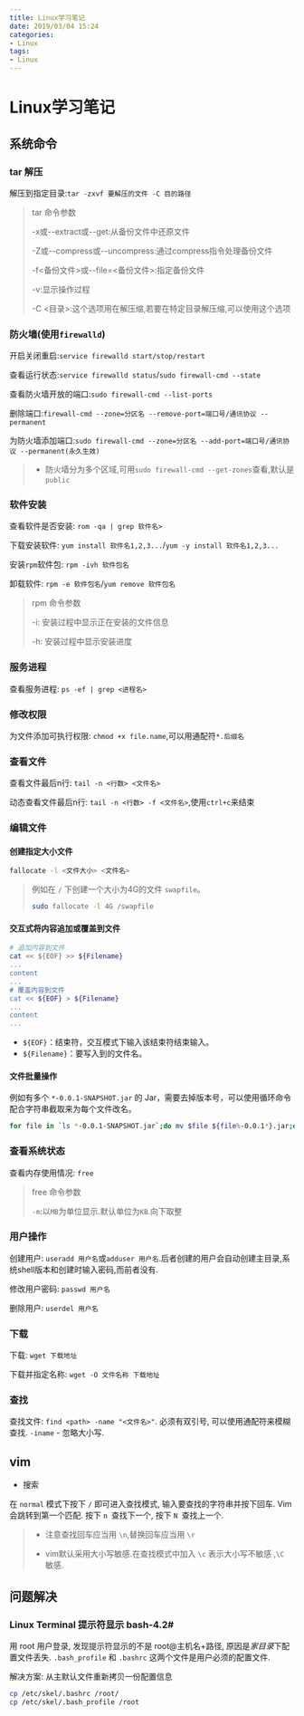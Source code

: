 ```yaml
---
title: Linux学习笔记
date: 2019/03/04 15:24
categories:
- Linux
tags:
- Linux
---
```


# Linux学习笔记

## 系统命令

### tar 解压

解压到指定目录:`tar -zxvf 要解压的文件 -C 目的路径`

> tar 命令参数
>
> -x或--extract或--get:从备份文件中还原文件
>
> -Z或--compress或--uncompress:通过compress指令处理备份文件
>
> -f<备份文件>或--file=<备份文件>:指定备份文件
>
> -v:显示操作过程
>
> -C <目录>:这个选项用在解压缩,若要在特定目录解压缩,可以使用这个选项

### 防火墙(使用`firewalld`)

开启关闭重启:`service firewalld start/stop/restart`

查看运行状态:`service firewalld status`/`sudo firewall-cmd --state`

查看防火墙开放的端口:`sudo firewall-cmd --list-ports`

删除端口:`firewall-cmd --zone=分区名 --remove-port=端口号/通讯协议 --permanent`

为防火墙添加端口:`sudo firewall-cmd --zone=分区名 --add-port=端口号/通讯协议 --permanent(永久生效)`

> - 防火墙分为多个区域,可用`sudo firewall-cmd --get-zones`查看,默认是`public`

### 软件安装

查看软件是否安装: `rom -qa | grep 软件名>`

下载安装软件: `yum install 软件名1,2,3...`/`yum -y install 软件名1,2,3...`

安装`rpm`软件包: `rpm -ivh 软件包名`

卸载软件: `rpm -e 软件包名`/`yum remove 软件包名`

> rpm 命令参数
>
> -i: 安装过程中显示正在安装的文件信息
>
> -h: 安装过程中显示安装进度

### 服务进程

查看服务进程: `ps -ef | grep <进程名>`

### 修改权限

为文件添加可执行权限: `chmod +x file.name`,可以用通配符`*.后缀名`

### 查看文件

查看文件最后n行: `tail -n <行数> <文件名>`

动态查看文件最后n行: `tail -n <行数> -f <文件名>`,使用`ctrl+c`来结束

### 编辑文件

#### 创建指定大小文件

```bash
fallocate -l <文件大小> <文件名>
```

> 例如在 `/` 下创建一个大小为4G的文件 `swapfile`。
>
> ```bash
> sudo fallocate -l 4G /swapfile
> ```

#### 交互式将内容追加或覆盖到文件

```bash
# 追加内容到文件
cat << ${EOF} >> ${Filename}
...
content
...
# 覆盖内容到文件
cat << ${EOF} > ${Filename}
...
content
...
```

- `${EOF}`：结束符，交互模式下输入该结束符结束输入。
- `${Filename}`：要写入到的文件名。

#### 文件批量操作

例如有多个 `*-0.0.1-SNAPSHOT.jar` 的 Jar，需要去掉版本号，可以使用循环命令配合字符串截取来为每个文件改名。

```bash
for file in `ls *-0.0.1-SNAPSHOT.jar`;do mv $file ${file%-0.0.1*}.jar;done
```

### 查看系统状态

查看内存使用情况: `free`

> free 命令参数
>
> `-m`:以`MB`为单位显示.默认单位为`KB`.向下取整

### 用户操作

创建用户: `useradd 用户名`或`adduser 用户名`.后者创建的用户会自动创建主目录,系统shell版本和创建时输入密码,而前者没有.

修改用户密码: `passwd 用户名`

删除用户: `userdel 用户名`

### 下载

下载: `wget 下载地址`

下载并指定名称: `wget -O 文件名称 下载地址`

### 查找

查找文件: `find <path> -name "<文件名>"`. 必须有双引号, 可以使用通配符来模糊查找. `-iname` - 忽略大小写.



## vim

- 搜索

在 `normal` 模式下按下 `/` 即可进入查找模式, 输入要查找的字符串并按下回车. Vim 会跳转到第一个匹配. 按下 `n `查找下一个, 按下 `N `查找上一个.

> - 注意查找回车应当用 `\n`,替换回车应当用 `\r`
>
> - vim默认采用大小写敏感.在查找模式中加入 `\c` 表示大小写不敏感 ,`\C `敏感.



## 问题解决

### Linux Terminal 提示符显示 bash-4.2#

用 root 用户登录, 发现提示符显示的不是 root@主机名+路径, 原因是*家目录*下配置文件丢失. `.bash_profile` 和 `.bashrc` 这两个文件是用户必须的配置文件.

解决方案: 从主默认文件重新拷贝一份配置信息

```bash
cp /etc/skel/.bashrc /root/
cp /etc/skel/.bash_profile /root
```

